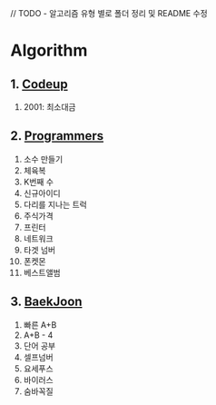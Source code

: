 // TODO - 알고리즘 유형 별로 폴더 정리 및 README 수정

# Algorithm

## 1. [Codeup](https://github.com/kdkdhoho/Algorithm/tree/main/Codeup)

1. 2001: 최소대금

## 2. [Programmers](https://github.com/kdkdhoho/Algorithm/tree/main/Programmers)

1. 소수 만들기
2. 체육복
3. K번째 수
4. 신규아이디
5. 다리를 지나는 트럭
6. 주식가격
7. 프린터
8. 네트워크
9. 타겟 넘버
10. 폰켓몬
11. 베스트앨범

## 3. [BaekJoon](https://github.com/kdkdhoho/Algorithm/tree/main/BaekJoon)

1. 빠른 A+B
2. A+B - 4
3. 단어 공부
4. 셀프넘버
5. 요세푸스
6. 바이러스
7. 숨바꼭질
